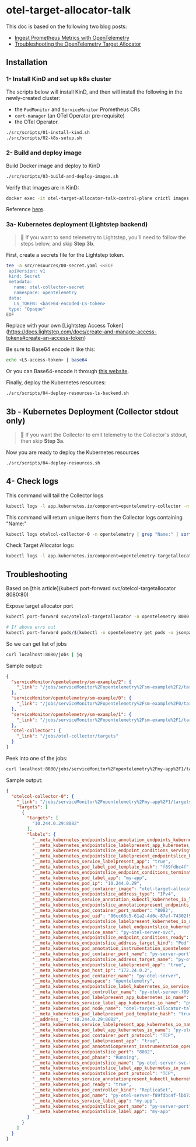 # otel-target-allocator-talk

This doc is based on the following two blog posts:

* [Ingest Prometheus Metrics with OpenTelemetry](https://trstringer.com/opentelemetry-prometheus-metrics/)
* [Troubleshooting the OpenTelemetry Target Allocator](https://trstringer.com/opentelemetry-target-allocator-troubleshooting/)

## Installation

### 1- Install KinD and set up k8s cluster

The scripts below will install KinD, and then will install the following in the newly-created cluster:

* the `PodMonitor` and `ServiceMonitor` Prometheus CRs
* `cert-manager` (an OTel Operator pre-requisite)
* the OTel Operator.

```bash
./src/scripts/01-install-kind.sh
./src/scripts/02-k8s-setup.sh
```

### 2- Build and deploy image

Build Docker image and deploy to KinD

```bash
./src/scripts/03-build-and-deploy-images.sh
```

Verify that images are in KinD:

```bash
docker exec -it otel-target-allocator-talk-control-plane crictl images | grep target-allocator
```

Reference [here](https://kind.sigs.k8s.io/docs/user/quick-start/#loading-an-image-into-your-cluster).

### 3a- Kubernetes deployment (Lightstep backend)

> 🚨 If you want to send telemetry to Lightstep, you'll need to follow the steps below, and skip **Step 3b**.

First, create a secrets file for the Lightstep token.

```bash
tee -a src/resources/00-secret.yaml <<EOF
 apiVersion: v1
 kind: Secret
 metadata:
   name: otel-collector-secret
   namespace: opentelemetry
 data:
   LS_TOKEN: <base64-encoded-LS-token>
 type: "Opaque"
EOF
```

Replace <base64-encoded-LS-token> with your own [Lightstep Access Token] (https://docs.lightstep.com/docs/create-and-manage-access-tokens#create-an-access-token)

Be sure to Base64 encode it like this:

```bash
echo <LS-access-token> | base64
```

Or you can Base64-encode it through [this website](https://www.base64encode.org/).

Finally, deploy the Kubernetes resources:

```bash
./src/scripts/04-deploy-resources-ls-backend.sh
```


## 3b - Kubernetes Deployment (Collector stdout only)

> 🚨 If you want the Collector to emit telemetry to the Collector's stdout, then skip **Step 3a**.

Now you are ready to deploy the Kubernetes resources

```bash
./src/scripts/04-deploy-resources.sh
```

## 4- Check logs

This command will tail the Collector logs

```bash
kubectl logs -l app.kubernetes.io/component=opentelemetry-collector -n opentelemetry --follow
```

This command will return unique items from the Collector logs containing "Name:"

```bash
kubectl logs otelcol-collector-0 -n opentelemetry | grep "Name:" | sort | uniq
```

Check Target Allocator logs:

```bash
kubectl logs -l app.kubernetes.io/component=opentelemetry-targetallocator -n opentelemetry --follow
```

## Troubleshooting

Based on [this article](kubectl port-forward svc/otelcol-targetallocator 8080:80)

Expose target allocator port

```bash
kubectl port-forward svc/otelcol-targetallocator -n opentelemetry 8080:80

# If above errs out
kubectl port-forward pods/$(kubectl -n opentelemetry get pods -o jsonpath='{.items[1].metadata.name}') 8080:80 -n opentelemetry
```

So we can get list of jobs

```bash
curl localhost:8080/jobs | jq
```

Sample output:

```json
{
  "serviceMonitor/opentelemetry/sm-example/2": {
    "_link": "/jobs/serviceMonitor%2Fopentelemetry%2Fsm-example%2F2/targets"
  },
  "serviceMonitor/opentelemetry/sm-example/0": {
    "_link": "/jobs/serviceMonitor%2Fopentelemetry%2Fsm-example%2F0/targets"
  },
  "serviceMonitor/opentelemetry/sm-example/1": {
    "_link": "/jobs/serviceMonitor%2Fopentelemetry%2Fsm-example%2F1/targets"
  },
  "otel-collector": {
    "_link": "/jobs/otel-collector/targets"
  }
}
```

Peek into one of the jobs:

```bash
curl localhost:8080/jobs/serviceMonitor%2Fopentelemetry%2Fmy-app%2F1/targets | jq
```

Sample output:

```json
{
  "otelcol-collector-0": {
    "_link": "/jobs/serviceMonitor%2Fopentelemetry%2Fmy-app%2F1/targets?collector_id=otelcol-collector-0",
    "targets": [
      {
        "targets": [
          "10.244.0.29:8082"
        ],
        "labels": {
          "__meta_kubernetes_endpointslice_annotation_endpoints_kubernetes_io_last_change_trigger_time": "2024-02-28T18:09:34Z",
          "__meta_kubernetes_endpointslice_labelpresent_app_kubernetes_io_name": "true",
          "__meta_kubernetes_endpointslice_endpoint_conditions_serving": "true",
          "__meta_kubernetes_endpointslice_labelpresent_endpointslice_kubernetes_io_managed_by": "true",
          "__meta_kubernetes_service_labelpresent_app": "true",
          "__meta_kubernetes_pod_label_pod_template_hash": "f89fdbc4f",
          "__meta_kubernetes_endpointslice_endpoint_conditions_terminating": "false",
          "__meta_kubernetes_pod_label_app": "my-app",
          "__meta_kubernetes_pod_ip": "10.244.0.29",
          "__meta_kubernetes_pod_container_image": "otel-target-allocator-talk:0.1.0-py-otel-server",
          "__meta_kubernetes_endpointslice_address_type": "IPv4",
          "__meta_kubernetes_service_annotation_kubectl_kubernetes_io_last_applied_configuration": "{\"apiVersion\":\"v1\",\"kind\":\"Service\",\"metadata\":{\"annotations\":{},\"labels\":{\"app\":\"my-app\",\"app.kubernetes.io/name\":\"py-otel-server\"},\"name\":\"py-otel-server-svc\",\"namespace\":\"opentelemetry\"},\"spec\":{\"ports\":[{\"name\":\"py-server-port\",\"port\":8082,\"protocol\":\"TCP\",\"targetPort\":\"py-server-port\"}],\"selector\":{\"app.kubernetes.io/name\":\"py-otel-server\"}}}\n",
          "__meta_kubernetes_endpointslice_annotationpresent_endpoints_kubernetes_io_last_change_trigger_time": "true",
          "__meta_kubernetes_pod_container_port_number": "8082",
          "__meta_kubernetes_pod_uid": "06cc65c5-61a2-4d0c-87ef-74302f977d48",
          "__meta_kubernetes_endpointslice_labelpresent_kubernetes_io_service_name": "true",
          "__meta_kubernetes_endpointslice_label_endpointslice_kubernetes_io_managed_by": "endpointslice-controller.k8s.io",
          "__meta_kubernetes_service_name": "py-otel-server-svc",
          "__meta_kubernetes_endpointslice_endpoint_conditions_ready": "true",
          "__meta_kubernetes_endpointslice_address_target_kind": "Pod",
          "__meta_kubernetes_pod_annotation_instrumentation_opentelemetry_io_inject_python": "true",
          "__meta_kubernetes_pod_container_port_name": "py-server-port",
          "__meta_kubernetes_endpointslice_address_target_name": "py-otel-server-f89fdbc4f-lbb7z",
          "__meta_kubernetes_endpointslice_labelpresent_app": "true",
          "__meta_kubernetes_pod_host_ip": "172.24.0.2",
          "__meta_kubernetes_pod_container_name": "py-otel-server",
          "__meta_kubernetes_namespace": "opentelemetry",
          "__meta_kubernetes_endpointslice_label_kubernetes_io_service_name": "py-otel-server-svc",
          "__meta_kubernetes_pod_controller_name": "py-otel-server-f89fdbc4f",
          "__meta_kubernetes_pod_labelpresent_app_kubernetes_io_name": "true",
          "__meta_kubernetes_service_label_app_kubernetes_io_name": "py-otel-server",
          "__meta_kubernetes_pod_node_name": "otel-target-allocator-talk-control-plane",
          "__meta_kubernetes_pod_labelpresent_pod_template_hash": "true",
          "__address__": "10.244.0.29:8082",
          "__meta_kubernetes_service_labelpresent_app_kubernetes_io_name": "true",
          "__meta_kubernetes_pod_label_app_kubernetes_io_name": "py-otel-server",
          "__meta_kubernetes_pod_container_port_protocol": "TCP",
          "__meta_kubernetes_pod_labelpresent_app": "true",
          "__meta_kubernetes_pod_annotationpresent_instrumentation_opentelemetry_io_inject_python": "true",
          "__meta_kubernetes_endpointslice_port": "8082",
          "__meta_kubernetes_pod_phase": "Running",
          "__meta_kubernetes_endpointslice_name": "py-otel-server-svc-t2wgv",
          "__meta_kubernetes_endpointslice_label_app_kubernetes_io_name": "py-otel-server",
          "__meta_kubernetes_endpointslice_port_protocol": "TCP",
          "__meta_kubernetes_service_annotationpresent_kubectl_kubernetes_io_last_applied_configuration": "true",
          "__meta_kubernetes_pod_ready": "true",
          "__meta_kubernetes_pod_controller_kind": "ReplicaSet",
          "__meta_kubernetes_pod_name": "py-otel-server-f89fdbc4f-lbb7z",
          "__meta_kubernetes_service_label_app": "my-app",
          "__meta_kubernetes_endpointslice_port_name": "py-server-port",
          "__meta_kubernetes_endpointslice_label_app": "my-app"
        }
      }
    ]
  }
}
```
